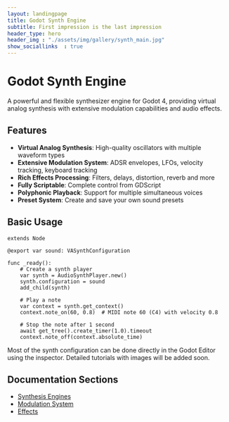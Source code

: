 ```yaml
---
layout: landingpage
title: Godot Synth Engine
subtitle: First impression is the last impression
header_type: hero
header_img : "./assets/img/gallery/synth_main.jpg"
show_sociallinks  : true
---
```


# Godot Synth Engine

A powerful and flexible synthesizer engine for Godot 4, providing virtual analog synthesis with extensive modulation capabilities and audio effects.

## Features

- **Virtual Analog Synthesis**: High-quality oscillators with multiple waveform types
- **Extensive Modulation System**: ADSR envelopes, LFOs, velocity tracking, keyboard tracking
- **Rich Effects Processing**: Filters, delays, distortion, reverb and more
- **Fully Scriptable**: Complete control from GDScript
- **Polyphonic Playback**: Support for multiple simultaneous voices
- **Preset System**: Create and save your own sound presets

## Basic Usage

```gdscript
extends Node

@export var sound: VASynthConfiguration

func _ready():
    # Create a synth player
    var synth = AudioSynthPlayer.new()
    synth.configuration = sound
    add_child(synth)
    
    # Play a note
    var context = synth.get_context()
    context.note_on(60, 0.8)  # MIDI note 60 (C4) with velocity 0.8
    
    # Stop the note after 1 second
    await get_tree().create_timer(1.0).timeout
    context.note_off(context.absolute_time)
```

Most of the synth configuration can be done directly in the Godot Editor using the inspector. Detailed tutorials with images will be added soon.

## Documentation Sections

- [Synthesis Engines](engines.html)
- [Modulation System](modulation.html)
- [Effects](effects.html)
